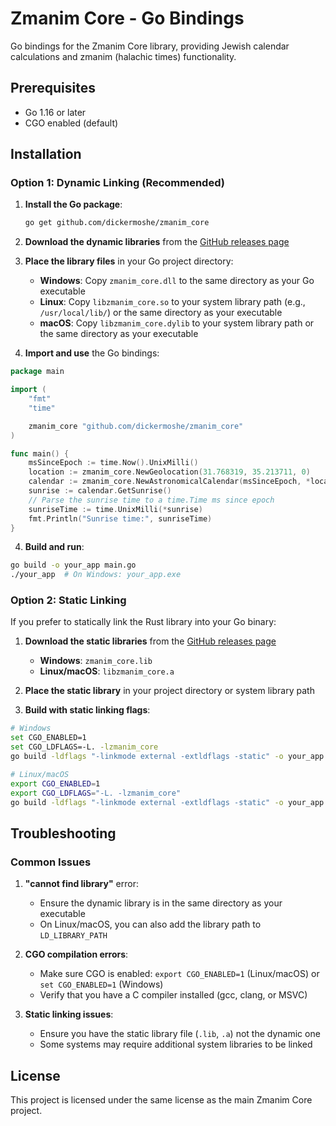 # Zmanim Core - Go Bindings

Go bindings for the Zmanim Core library, providing Jewish calendar calculations and zmanim (halachic times) functionality.

## Prerequisites

- Go 1.16 or later
- CGO enabled (default)

## Installation

### Option 1: Dynamic Linking (Recommended)

1. **Install the Go package**:
   ```bash
   go get github.com/dickermoshe/zmanim_core
   ```

2. **Download the dynamic libraries** from the [GitHub releases page](https://github.com/dickermoshe/zmanim-core/releases)

3. **Place the library files** in your Go project directory:
   - **Windows**: Copy `zmanim_core.dll` to the same directory as your Go executable
   - **Linux**: Copy `libzmanim_core.so` to your system library path (e.g., `/usr/local/lib/`) or the same directory as your executable
   - **macOS**: Copy `libzmanim_core.dylib` to your system library path or the same directory as your executable

4. **Import and use** the Go bindings:

```go
package main

import (
	"fmt"
	"time"

	zmanim_core "github.com/dickermoshe/zmanim_core"
)

func main() {
	msSinceEpoch := time.Now().UnixMilli()
	location := zmanim_core.NewGeolocation(31.768319, 35.213711, 0)
	calendar := zmanim_core.NewAstronomicalCalendar(msSinceEpoch, *location)
	sunrise := calendar.GetSunrise()
	// Parse the sunrise time to a time.Time ms since epoch
	sunriseTime := time.UnixMilli(*sunrise)
	fmt.Println("Sunrise time:", sunriseTime)
}
```

4. **Build and run**:
```bash
go build -o your_app main.go
./your_app  # On Windows: your_app.exe
```

### Option 2: Static Linking

If you prefer to statically link the Rust library into your Go binary:

1. **Download the static libraries** from the [GitHub releases page](https://github.com/your-repo/zmanim-core/releases)
   - **Windows**: `zmanim_core.lib`
   - **Linux/macOS**: `libzmanim_core.a`

2. **Place the static library** in your project directory or system library path

3. **Build with static linking flags**:

```bash
# Windows
set CGO_ENABLED=1
set CGO_LDFLAGS=-L. -lzmanim_core
go build -ldflags "-linkmode external -extldflags -static" -o your_app.exe main.go

# Linux/macOS
export CGO_ENABLED=1
export CGO_LDFLAGS="-L. -lzmanim_core"
go build -ldflags "-linkmode external -extldflags -static" -o your_app main.go
```

## Troubleshooting

### Common Issues

1. **"cannot find library"** error:
   - Ensure the dynamic library is in the same directory as your executable
   - On Linux/macOS, you can also add the library path to `LD_LIBRARY_PATH`

2. **CGO compilation errors**:
   - Make sure CGO is enabled: `export CGO_ENABLED=1` (Linux/macOS) or `set CGO_ENABLED=1` (Windows)
   - Verify that you have a C compiler installed (gcc, clang, or MSVC)

3. **Static linking issues**:
   - Ensure you have the static library file (`.lib`, `.a`) not the dynamic one
   - Some systems may require additional system libraries to be linked

## License

This project is licensed under the same license as the main Zmanim Core project.
